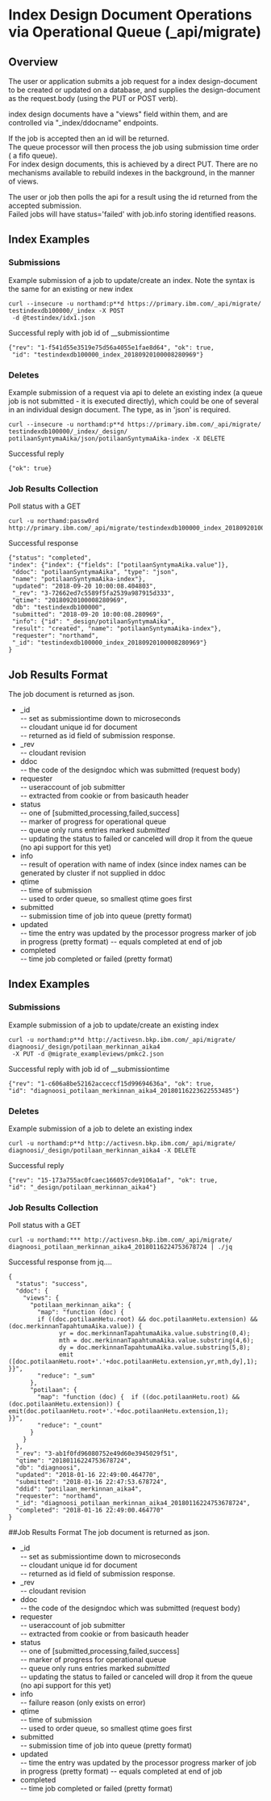 # Index Design Document Operations via Operational Queue (_api/migrate)
## Overview
The user or application submits a job request for a index design-document to be created or updated on a database, and supplies the design-document as the request.body (using the PUT or POST verb).  

index design documents have a "views" field within them, and are controlled via  "_index/ddocname" endpoints.  

If the job is accepted then an id will be returned.  
The queue processor will then process the job using submission time order ( a fifo queue).  
For index design documents, this is achieved by a direct PUT. There are no mechanisms available to rebuild indexes in the background, in the manner of views.

The user or job then polls the api for a result using the id returned from the accepted submission.  
Failed jobs will have status='failed' with job.info storing identified reasons.
## Index Examples
### Submissions
Example submission of a job to update/create an index. Note the syntax is the same for an existing or new index

```
curl --insecure -u northamd:p**d https://primary.ibm.com/_api/migrate/  
testindexdb100000/_index -X POST  
 -d @testindex/idx1.json  
```  
Successful reply with job id of <dbid>_<ddid>_submissiontime

```
{"rev": "1-f541d55e3519e75d56a4055e1fae8d64", "ok": true,  
 "id": "testindexdb100000_index_20180920100008280969"} 
``` 

### Deletes
Example submission of a request via api to delete an existing index (a queue job is not submitted - it is executed directly), which could be one of several in an individual design document. The type, as in 'json' is required.

```
curl --insecure -u northamd:p**d https://primary.ibm.com/_api/migrate/  
testindexdb100000/_index/_design/  
potilaanSyntymaAika/json/potilaanSyntymaAika-index -X DELETE
```  
 
Successful reply   
  
```
{"ok": true}
```
### Job Results Collection
Poll status with a GET  
  
```
curl -u northamd:passw0rd http://primary.ibm.com/_api/migrate/testindexdb100000_index_20180920100008280969  
```


Successful response 

```
{"status": "completed",   
"index": {"index": {"fields": ["potilaanSyntymaAika.value"]},  
 "ddoc": "potilaanSyntymaAika", "type": "json",   
 "name": "potilaanSyntymaAika-index"},   
 "updated": "2018-09-20 10:00:08.404803",  
 "_rev": "3-72662ed7c5589f5fa2539a987915d333",  
 "qtime": "20180920100008280969",   
 "db": "testindexdb100000",   
 "submitted": "2018-09-20 10:00:08.280969",   
 "info": {"id": "_design/potilaanSyntymaAika",   
 "result": "created", "name": "potilaanSyntymaAika-index"},  
 "requester": "northamd",   
 "_id": "testindexdb100000_index_20180920100008280969"}
}

```  
## Job Results Format
The job document is returned as json. 

* _id	
-- set as submissiontime down to microseconds  
--	cloudant unique id for document  
-- returned as id field of submission response.
* _rev	
-- cloudant revision   	
*  ddoc  	
-- the code of the designdoc which was submitted (request body)
* requester  	
-- useraccount of job submitter  	
-- extracted from cookie or from basicauth header
* status  
-- one of [submitted,processing,failed,success]  
--	marker of progress for operational queue  
--	queue only runs entries marked _submitted_  
-- updating the status to failed or canceled will drop it from the queue (no api support for this yet)
* info	
-- result of operation with name of index (since index names can be generated by cluster if not supplied in ddoc
* qtime  	
-- time of submission	
-- used to order queue, so smallest qtime goes first
* submitted  
--	submission time of job into queue (pretty format)
* updated  
--	time the entry was updated by the processor	progress marker of job in progress (pretty format)
-- equals completed at end of job
* completed  
-- time job completed or failed (pretty format)	
##	Index Examples
###	Submissions
Example submission of a job to update/create an existing index

```
curl -u northamd:p**d http://activesn.bkp.ibm.com/_api/migrate/  
diagnoosi/_design/potilaan_merkinnan_aika4  
 -X PUT -d @migrate_exampleviews/pmkc2.json  
```  
Successful reply with job id of <dbid>_<ddid>_submissiontime

```
{"rev": "1-c606a8be52162acceccf15d99694636a", "ok": true,  
"id": "diagnoosi_potilaan_merkinnan_aika4_20180116223622553485"}  
``` 

###	Deletes
Example submission of a job to delete an existing index

```
curl -u northamd:p**d http://activesn.bkp.ibm.com/_api/migrate/  
diagnoosi/_design/potilaan_merkinnan_aika4 -X DELETE
```  
Successful reply   
  
```
{"rev": "15-173a755ac0fcaec166057cde9106a1af", "ok": true,  
"id": "_design/potilaan_merkinnan_aika4"}
```	

###	Job Results Collection
Poll status with a GET  
  
```
curl -u northamd:*** http://activesn.bkp.ibm.com/_api/migrate/  
diagnoosi_potilaan_merkinnan_aika4_20180116224753678724 | ./jq  
```


Successful response from jq....

```
{
  "status": "success",
  "ddoc": {
    "views": {
      "potilaan_merkinnan_aika": {
        "map": "function (doc) {   
        if ((doc.potilaanHetu.root) && doc.potilaanHetu.extension) && (doc.merkinnanTapahtumaAika.value)) {  
              yr = doc.merkinnanTapahtumaAika.value.substring(0,4);  
              mth = doc.merkinnanTapahtumaAika.value.substring(4,6);      
              dy = doc.merkinnanTapahtumaAika.value.substring(5,8);      
              emit ([doc.potilaanHetu.root+'.'+doc.potilaanHetu.extension,yr,mth,dy],1);  }}",
        "reduce": "_sum"
      },
      "potilaan": {
        "map": "function (doc) {  if ((doc.potilaanHetu.root) && (doc.potilaanHetu.extension)) {    emit(doc.potilaanHetu.root+'.'+doc.potilaanHetu.extension,1);      }}",
        "reduce": "_count"
      }
    }
  },
  "_rev": "3-ab1f0fd96080752e49d60e3945029f51",
  "qtime": "20180116224753678724",
  "db": "diagnoosi",
  "updated": "2018-01-16 22:49:00.464770",
  "submitted": "2018-01-16 22:47:53.678724",
  "ddid": "potilaan_merkinnan_aika4",
  "requester": "northamd",
  "_id": "diagnoosi_potilaan_merkinnan_aika4_20180116224753678724",
  "completed": "2018-01-16 22:49:00.464770"
}
``` 
 
##Job Results Format
The job document is returned as json. 

* _id	
-- set as submissiontime down to microseconds  
--	cloudant unique id for document  
-- returned as id field of submission response.
* _rev	
-- cloudant revision   	
*  ddoc  	
-- the code of the designdoc which was submitted (request body)
* requester  	
-- useraccount of job submitter  	
-- extracted from cookie or from basicauth header
* status  
-- one of [submitted,processing,failed,success]  
--	marker of progress for operational queue  
--	queue only runs entries marked _submitted_  
-- updating the status to failed or canceled will drop it from the queue (no api support for this yet)
* info	
-- failure reason	(only exists on error)
* qtime  	
-- time of submission	
-- used to order queue, so smallest qtime goes first
* submitted  
--	submission time of job into queue (pretty format)
* updated  
--	time the entry was updated by the processor	progress marker of job in progress (pretty format)
-- equals completed at end of job
* completed  
-- time job completed or failed (pretty format)	
